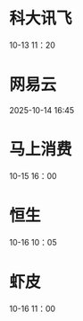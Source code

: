 # 科大讯飞
10-13 11：20

# 网易云
2025-10-14 16:45

# 马上消费
10-15 16：00

# 恒生
10-16 10：05

# 虾皮
10-16 11：00
<!--stackedit_data:
eyJoaXN0b3J5IjpbMTM5ODgyNDgxOSwtMTE4NDU5NzY4NiwxMT
U3Njk1NTg5LC0xMTg0NjA1Mjg2LDQ5MDk1MjMyMSwxMTk5Nzcx
NDUzLC04NzkxNTI2MzUsMTgyMDI2NTQ3Nl19
-->